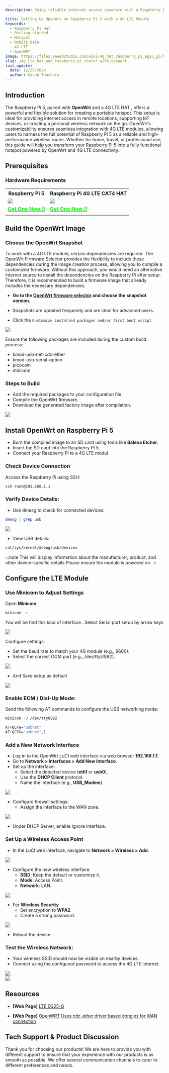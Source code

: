 ```yaml
---
description: Enjoy reliable internet access anywhere with a Raspberry Pi 5, OpenWrt, and a 4G LTE HAT. Learn how to create a high-performance portable hotspot for home, travel, and remote locations.

title: Setting Up OpenWrt on Raspberry Pi 5 with a 4G LTE Module
keywords:
  - Raspberry Pi Hat
  - Getting started
  - Hotspot
  - Mobile Data
  - 4G LTE
  - OpenWRT
image: https://files.seeedstudio.com/wiki/4g_hat_raspberry_pi_eg25_gl/mobile-cop.webp
slug: /4g_lte_hat_and_raspberry_pi_router_with_openwrt
last_update:
  date: 12/25/2024
  author: Kasun Thushara
---
```


## Introduction

The Raspberry Pi 5, paired with **OpenWrt** and a 4G LTE HAT , offers a powerful and flexible solution for creating a portable hotspot. This setup is ideal for providing internet access in remote locations, supporting IoT devices, or creating a personal wireless network on the go. OpenWrt’s customizability ensures seamless integration with 4G LTE modules, allowing users to harness the full potential of Raspberry Pi 5 as a reliable and high-performance wireless router. Whether for home, travel, or professional use, this guide will help you transform your Raspberry Pi 5 into a fully functional hotspot powered by OpenWrt and 4G LTE connectivity.

## Prerequisites

### Hardware Requirements 

<div class="table-center">
  <table align="center">
    <tr>
        <th>Raspberry Pi 5</th>
         <th>Raspberry Pi 4G LTE CAT4 HAT</th>
    </tr>
    <tr>
        <td><div style={{textAlign:'center'}}><img src="https://media-cdn.seeedstudio.com/media/catalog/product/cache/bb49d3ec4ee05b6f018e93f896b8a25d/1/-/1-102110919-raspberry-pi-5-8gb-45font.jpg" style={{width:250, height:'auto'}}/></div></td>    
         <td><div style={{textAlign:'center'}}><img src="https://media-cdn.seeedstudio.com/media/catalog/product/cache/bb49d3ec4ee05b6f018e93f896b8a25d/1/_/1_23_1.jpg" style={{width:250, height:'auto'}}/></div></td>
    </tr>
      <tr>
        <td><div class="get_one_now_container" style={{textAlign: 'center'}}>
          <a class="get_one_now_item" href="https://www.seeedstudio.com/Raspberry-Pi-5-8GB-p-5810.html" target="_blank">
              <strong><span><font color={'FFFFFF'} size={"4"}> Get One Now 🖱️</font></span></strong>
          </a>
      </div></td>
<td><div class="get_one_now_container" style={{textAlign: 'center'}}>
          <a class="get_one_now_item" href="https://www.seeedstudio.com/LTE-CAT-4-EG25-GL-HAT-for-Raspberry-Pi-p-6325.html" target="_blank">
              <strong><span><font color={'FFFFFF'} size={"4"}> Get One Now 🖱️</font></span></strong>
          </a>
      </div></td>
    </tr>
  </table>
</div>


## Build the OpenWrt Image

### Choose the OpenWrt Snapshot

To work with a 4G LTE module, certain dependencies are required. The OpenWrt Firmware Selector provides the flexibility to include these dependencies during the image creation process, allowing you to compile a customized firmware. Without this approach, you would need an alternative internet source to install the dependencies on the Raspberry Pi after setup. Therefore, it is recommended to build a firmware image that already includes the necessary dependencies.

- **Go to the [OpenWrt firmware selector](https://firmware-selector.openwrt.org/?version=SNAPSHOT&target=bcm27xx%2Fbcm2712&id=rpi-5) and choose the snapshot version.**

- Snapshots are updated frequently and are ideal for advanced users.

- Click the `Customize installed packages and/or first boot script`.

<div style={{ textAlign: 'center' }}>
  <img 
    src="https://files.seeedstudio.com/wiki/4g_hat_raspberry_pi_eg25_gl/openwrt-build-1.PNG" 
    style={{ width: 500}} 
  />
</div>


Ensure the following packages are included during the custom build process:

- kmod-usb-net-cdc-ether
- kmod-usb-serial-option
- picocom
- minicom

### Steps to Build

- Add the required packages to your configuration file.
- Compile the OpenWrt firmware.
- Download the generated factory image after compilation.

<div style={{ textAlign: 'center' }}>
  <img 
    src="https://files.seeedstudio.com/wiki/4g_hat_raspberry_pi_eg25_gl/openwrt-build.PNG" 
    style={{ width: 500}} 
  />
</div>

## Install OpenWrt on Raspberry Pi 5

- Burn the compiled image to an SD card using tools like **Balena Etcher**.
- Insert the SD card into the Raspberry Pi 5.
- Connect your Raspberry Pi to a 4G LTE modul


### Check Device Connection

Access the Raspberry Pi using SSH:

```bash
ssh root@192.168.1.1
```

### Verify Device Details:

- Use dmesg to check for connected devices:

```bash
dmesg | grep usb
```
<div style={{ textAlign: 'center' }}>
  <img 
    src="https://files.seeedstudio.com/wiki/4g_hat_raspberry_pi_eg25_gl/openwrt-dmsg.PNG" 
    style={{ width: 500}} 
  />
</div>

- View USB details:
```bash
cat/sys/kernel/debug/usb/devices
```
:::note
This will display information about the manufacturer, product, and other device-specific details.Please ensure the module is powered on.
:::

## Configure the LTE Module

### Use Minicom to Adjust Settings

Open **Minicom**

```bash
minicom -s
```
You will be find this kind of interface . Select Serial port setup by arrow keys 

<div style={{ textAlign: 'center' }}>
  <img 
    src="https://files.seeedstudio.com/wiki/4g_hat_raspberry_pi_eg25_gl/openwrt-minicom-serial.PNG" 
    style={{ width: 500}} 
  />
</div>

Configure settings:
- Set the baud rate to match your 4G module (e.g., 9600).
- Select the correct COM port (e.g., /dev/ttyUSB2).

<div style={{ textAlign: 'center' }}>
  <img 
    src="https://files.seeedstudio.com/wiki/4g_hat_raspberry_pi_eg25_gl/openwrt-minicom.PNG" 
    style={{ width: 500}} 
  />
</div>

- And Save setup as default 

<div style={{ textAlign: 'center' }}>
  <img 
    src="https://files.seeedstudio.com/wiki/4g_hat_raspberry_pi_eg25_gl/openwrt-minicom-save.PNG" 
    style={{ width: 500}} 
  />
</div>

### Enable ECM / Dial-Up Mode:

Send the following AT commands to configure the USB networking mode:

```bash
minicom -D /dev/ttyUSB2
```

```bash
AT+QCFG="usbnet"
AT+QCFG="usbnet",1 
```
### Add a New Network Interface

- Log in to the OpenWrt LuCI web interface via web browser **192.168.1.1**.
- Go to **Network > Interfaces > Add New Interface**.
- Set up the interface:
    - Select the detected device (**eth1** or **usb0**).
    - Use the **DHCP Client** protocol.
    - Name the interface (e.g., **USB_Modem**).


<div style={{ textAlign: 'center' }}>
  <img 
    src="https://files.seeedstudio.com/wiki/4g_hat_raspberry_pi_eg25_gl/openwrt-new-interface.PNG" 
    style={{ width: 500}} 
  />
</div>

- Configure firewall settings:
    - Assign the interface to the WAN zone.

<div style={{ textAlign: 'center' }}>  
<img 
    src="https://files.seeedstudio.com/wiki/4g_hat_raspberry_pi_eg25_gl/openwrt-firewall-interface.PNG" 
    style={{ width: 500}} 
  />
</div>

- Under DHCP Server, enable Ignore Interface.

###  Set Up a Wireless Access Point

- In the LuCI web interface, navigate to **Network > Wireless > Add**.

<div style={{ textAlign: 'center' }}>  
<img 
    src="https://files.seeedstudio.com/wiki/4g_hat_raspberry_pi_eg25_gl/openwrt-wireless.PNG" 
    style={{ width: 500}} 
  />
</div>

- Configure the new wireless interface:
    - **SSID**: Keep the default or customize it.
    - **Mode**: Access Point.
    - **Network**: LAN.

<div style={{ textAlign: 'center' }}>  
<img 
    src="https://files.seeedstudio.com/wiki/4g_hat_raspberry_pi_eg25_gl/openwrt-wireless-settings.PNG" 
    style={{ width: 500}} 
  />
</div>

- For **Wireless Security**
    - Set encryption to **WPA2**.
    - Create a strong password.

<div style={{ textAlign: 'center' }}>  
<img 
    src="https://files.seeedstudio.com/wiki/4g_hat_raspberry_pi_eg25_gl/openwrt-password-wireless.PNG" 
    style={{ width: 500}} 
  />
</div>

- Reboot the device.

### Test the Wireless Network:
- Your wireless SSID should now be visible on nearby devices.
- Connect using the configured password to access the 4G LTE internet.

<div style={{ textAlign: 'center' }}>  
<img 
    src="https://files.seeedstudio.com/wiki/4g_hat_raspberry_pi_eg25_gl/openwrt-connection.PNG" 
    style={{ width: 500}} 
  />
</div>

<div style={{ textAlign: 'center' }}>  
<img 
    src="https://files.seeedstudio.com/wiki/4g_hat_raspberry_pi_eg25_gl/mobile-cop.png" 
    style={{ width: 500}} 
  />
</div>

## Resources

- **[Web Page]** [LTE EG25-G](https://www.quectel.com/product/lte-eg25-g/)

- **[Web Page]** [OpenWRT Uses cdc_ether driver based dongles for WAN connection](https://openwrt.org/docs/guide-user/network/wan/wwan/ethernetoverusb_cdc)


## Tech Support & Product Discussion

Thank you for choosing our products! We are here to provide you with different support to ensure that your experience with our products is as smooth as possible. We offer several communication channels to cater to different preferences and needs.

<div class="button_tech_support_container">
<a href="https://forum.seeedstudio.com/" class="button_forum"></a> 
<a href="https://www.seeedstudio.com/contacts" class="button_email"></a>
</div>

<div class="button_tech_support_container">
<a href="https://discord.gg/eWkprNDMU7" class="button_discord"></a> 
<a href="https://github.com/Seeed-Studio/wiki-documents/discussions/69" class="button_discussion"></a>
</div>



